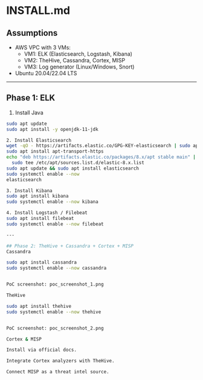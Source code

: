 # INSTALL.md

## Assumptions
- AWS VPC with 3 VMs:
  - VM1: ELK (Elasticsearch, Logstash, Kibana)
  - VM2: TheHive, Cassandra, Cortex, MISP
  - VM3: Log generator (Linux/Windows, Snort)
- Ubuntu 20.04/22.04 LTS

---

## Phase 1: ELK
1. Install Java
```bash
sudo apt update
sudo apt install -y openjdk-11-jdk

2. Install Elasticsearch
wget -qO - https://artifacts.elastic.co/GPG-KEY-elasticsearch | sudo apt-key add -
sudo apt install apt-transport-https
echo "deb https://artifacts.elastic.co/packages/8.x/apt stable main" | \
  sudo tee /etc/apt/sources.list.d/elastic-8.x.list
sudo apt update && sudo apt install elasticsearch
sudo systemctl enable --now
elasticsearch

3. Install Kibana
sudo apt install kibana
sudo systemctl enable --now kibana

4. Install Logstash / Filebeat
sudo apt install filebeat
sudo systemctl enable --now filebeat

---

## Phase 2: TheHive + Cassandra + Cortex + MISP
Cassandra

sudo apt install cassandra
sudo systemctl enable --now cassandra


PoC screenshot: poc_screenshot_1.png

TheHive

sudo apt install thehive
sudo systemctl enable --now thehive


PoC screenshot: poc_screenshot_2.png

Cortex & MISP

Install via official docs.

Integrate Cortex analyzers with TheHive.

Connect MISP as a threat intel source.

